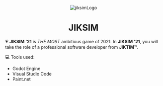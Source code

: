 <p align="center">
    <img alt="jiksimLogo" src="https://github.com/nocturnooo/jiksim/raw/main/Assets/jiksim50%25.png" />
</p>
<h1 align="center">JIKSIM</h1>

💗 <strong>JIKSIM '21</strong> is <i>THE MOST</i> ambitious game of 2021. In <strong>JIKSIM '21</strong>, you will take the role of a professional software developer from <strong>JIKTIM™</strong>.

💻 Tools used:
* Godot Engine
* Visual Studio Code
* Paint.net